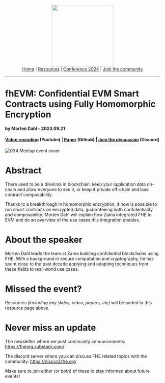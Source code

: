 <!-- Main header navigation -->
<p align="center">
  <img width="200" src="https://user-images.githubusercontent.com/5758427/180978488-db825482-5a58-4c7c-9589-c494a6f0be04.png"><br/>
  <a href="https://fhe-org.github.io">Home</a> | <a href="https://fhe-org.github.io/resources">Resources</a> | <a href="https://fhe-org.github.io/conferences/conference-2024/">Conference 2024</a> | <a href="https://fhe-org.github.io/community">Join the community</a>
</p>
<hr/>
<!-- /Main header navigation -->


# fhEVM: Confidential EVM Smart Contracts using Fully Homomorphic Encryption
#### by Morten Dahl - 2023.09.21 
#### [Video recording](https://www.youtube.com/watch?v=sNPccwwJDOA&list=PLnbmMskCVh1chnSM8Jjy6Nk3IH6fpn7MM&index=1) (Youtube) | <a href="https://github.com/zama-ai/fhevm/blob/main/fhevm-whitepaper.pdf">Paper</a> (Github) | <a href="https://discord.fhe.org">Join the discussion</a> (Discord)

![034 Meetup event cover](https://github.com/FHE-org/fhe-org.github.io/assets/37557436/1a59b7a6-0a91-4459-82c3-a4bff1838a8d)


# Abstract

There used to be a dilemma in blockchain: keep your application data on-chain and allow everyone to see it, or keep it private off-chain and lose contract composability.

Thanks to a breakthrough in homomorphic encryption, it now is possible to run smart contracts on encrypted data, guaranteeing both confidentiality and composability. Morten Dahl will explain how Zama integrated FHE to EVM and do an overview of the use cases this integration enables.

# About the speaker

Morten Dahl leads the team at Zama building confidential blockchains using FHE. With a background in secure computation and cryptography, he has spent close to the past decade applying and adapting techniques from these fields to real-world use cases.

# Missed the event?

Resources *(including any slides, video, papers, etc)* will be added to this resource page above.


# Never miss an update

The newsletter where we post community announcements: https://fheorg.substack.com/

The discord server where you can discuss FHE related topics with the community: https://discord.fhe.org

Make sure to join either (or both) of these to stay informed about future events!
